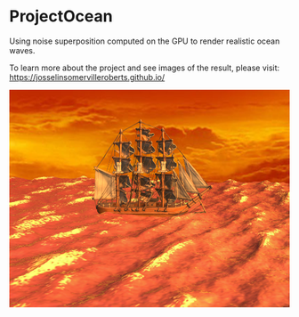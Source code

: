 # ProjectOcean
Using noise superposition computed on the GPU to render realistic ocean waves.

To learn more about the project and see images of the result, please visit: https://josselinsomervilleroberts.github.io/

![image](https://github.com/JosselinSomervilleRoberts/JosselinSomervilleRoberts.github.io/blob/main/images/projects/ocean_waves/final_result.PNG)
